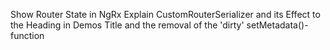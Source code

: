 Show Router State in NgRx
Explain CustomRouterSerializer and its Effect to the Heading in Demos Title and the removal of the 'dirty' setMetadata()-function
